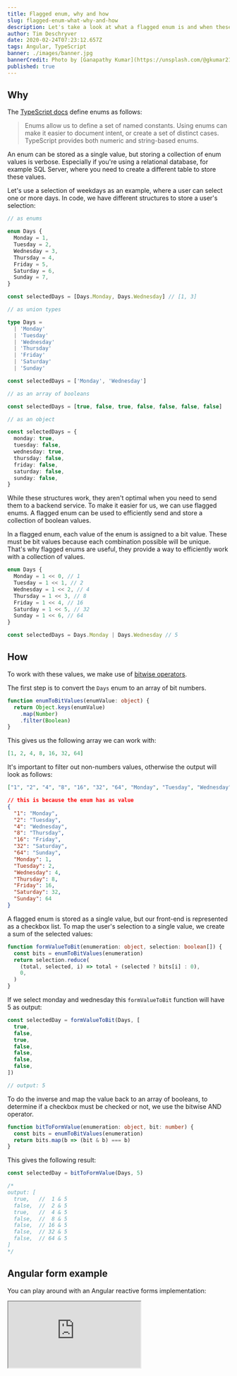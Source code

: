 ```yaml
---
title: Flagged enum, why and how
slug: flagged-enum-what-why-and-how
description: Let's take a look at what a flagged enum is and when these can be handy
author: Tim Deschryver
date: 2020-02-24T07:23:12.657Z
tags: Angular, TypeScript
banner: ./images/banner.jpg
bannerCredit: Photo by [Ganapathy Kumar](https://unsplash.com/@gkumar2175) on [Unsplash](https://unsplash.com)
published: true
---
```


## Why

The [TypeScript docs](https://www.typescriptlang.org/docs/handbook/enums.html) define enums as follows:

> Enums allow us to define a set of named constants. Using enums can make it easier to document intent, or create a set of distinct cases. TypeScript provides both numeric and string-based enums.

An enum can be stored as a single value, but storing a collection of enum values is verbose.
Especially if you're using a relational database, for example SQL Server, where you need to create a different table to store these values.

Let's use a selection of weekdays as an example, where a user can select one or more days.
In code, we have different structures to store a user's selection:

```ts
// as enums

enum Days {
  Monday = 1,
  Tuesday = 2,
  Wednesday = 3,
  Thursday = 4,
  Friday = 5,
  Saturday = 6,
  Sunday = 7,
}

const selectedDays = [Days.Monday, Days.Wednesday] // [1, 3]

// as union types

type Days =
  | 'Monday'
  | 'Tuesday'
  | 'Wednesday'
  | 'Thursday'
  | 'Friday'
  | 'Saturday'
  | 'Sunday'

const selectedDays = ['Monday', 'Wednesday']

// as an array of booleans

const selectedDays = [true, false, true, false, false, false, false]

// as an object

const selectedDays = {
  monday: true,
  tuesday: false,
  wednesday: true,
  thursday: false,
  friday: false,
  saturday: false,
  sunday: false,
}
```

While these structures work, they aren't optimal when you need to send them to a backend service.
To make it easier for us, we can use flagged enums.
A flagged enum can be used to efficiently send and store a collection of boolean values.

In a flagged enum, each value of the enum is assigned to a bit value.
These must be bit values because each combination possible will be unique.
That's why flagged enums are useful, they provide a way to efficiently work with a collection of values.

```ts
enum Days {
  Monday = 1 << 0, // 1
  Tuesday = 1 << 1, // 2
  Wednesday = 1 << 2, // 4
  Thursday = 1 << 3, // 8
  Friday = 1 << 4, // 16
  Saturday = 1 << 5, // 32
  Sunday = 1 << 6, // 64
}

const selectedDays = Days.Monday | Days.Wednesday // 5
```

## How

To work with these values, we make use of [bitwise operators](https://developer.mozilla.org/en-US/docs/Web/JavaScript/Reference/Operators/Bitwise_Operators).

The first step is to convert the `Days` enum to an array of bit numbers.

```ts
function enumToBitValues(enumValue: object) {
  return Object.keys(enumValue)
    .map(Number)
    .filter(Boolean)
}
```

This gives us the following array we can work with:

```json
[1, 2, 4, 8, 16, 32, 64]
```

It's important to filter out non-numbers values, otherwise the output will look as follows:

```json
["1", "2", "4", "8", "16", "32", "64", "Monday", "Tuesday", "Wednesday", "Thursday", "Friday", "Saturday", "Sunday"]

// this is because the enum has as value
{
  "1": "Monday",
  "2": "Tuesday",
  "4": "Wednesday",
  "8": "Thursday",
  "16": "Friday",
  "32": "Saturday",
  "64": "Sunday",
  "Monday": 1,
  "Tuesday": 2,
  "Wednesday": 4,
  "Thursday": 8,
  "Friday": 16,
  "Saturday": 32,
  "Sunday": 64
}
```

A flagged enum is stored as a single value, but our front-end is represented as a checkbox list.
To map the user's selection to a single value, we create a sum of the selected values:

```ts
function formValueToBit(enumeration: object, selection: boolean[]) {
  const bits = enumToBitValues(enumeration)
  return selection.reduce(
    (total, selected, i) => total + (selected ? bits[i] : 0),
    0,
  )
}
```

If we select monday and wednesday this `formValueToBit` function will have 5 as output:

```ts
const selectedDay = formValueToBit(Days, [
  true,
  false,
  true,
  false,
  false,
  false,
  false,
])

// output: 5
```

To do the inverse and map the value back to an array of booleans, to determine if a checkbox must be checked or not, we use the bitwise AND operator.

```ts
function bitToFormValue(enumeration: object, bit: number) {
  const bits = enumToBitValues(enumeration)
  return bits.map(b => (bit & b) === b)
}
```

This gives the following result:

```ts
const selectedDay = bitToFormValue(Days, 5)

/*
output: [
  true,   //  1 & 5
  false,  //  2 & 5
  true,   //  4 & 5
  false,  //  8 & 5
  false,  // 16 & 5
  false,  // 32 & 5
  false,  // 64 & 5
]
*/
```

## Angular form example

You can play around with an Angular reactive forms implementation:

<iframe src="https://stackblitz.com/edit/angular-enum-bits?ctl=1&embed=1&file=src/app/app.component.ts" title="enum-bits"></iframe>
